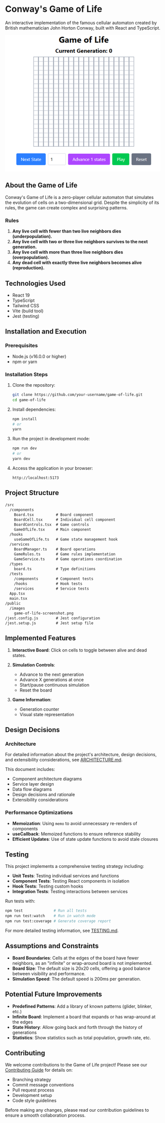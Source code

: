 # Conway's Game of Life

An interactive implementation of the famous cellular automaton created by British mathematician John Horton Conway, built with React and TypeScript.

![Game of Life Screenshot](public/game-of-life-screenshot.png)

## About the Game of Life

Conway's Game of Life is a zero-player cellular automaton that simulates the evolution of cells on a two-dimensional grid. Despite the simplicity of its rules, the game can create complex and surprising patterns.

### Rules

1. **Any live cell with fewer than two live neighbors dies (underpopulation).**
2. **Any live cell with two or three live neighbors survives to the next generation.**
3. **Any live cell with more than three live neighbors dies (overpopulation).**
4. **Any dead cell with exactly three live neighbors becomes alive (reproduction).**

## Technologies Used

- React 19
- TypeScript
- Tailwind CSS
- Vite (build tool)
- Jest (testing)

## Installation and Execution

### Prerequisites

- Node.js (v16.0.0 or higher)
- npm or yarn

### Installation Steps

1. Clone the repository:
   ```bash
   git clone https://github.com/your-username/game-of-life.git
   cd game-of-life
   ```

2. Install dependencies:
   ```bash
   npm install
   # or
   yarn
   ```

3. Run the project in development mode:
   ```bash
   npm run dev
   # or
   yarn dev
   ```

4. Access the application in your browser:
   ```
   http://localhost:5173
   ```

## Project Structure

```
/src
  /components
    Board.tsx          # Board component
    BoardCell.tsx      # Individual cell component
    BoardControls.tsx  # Game controls
    GameOfLife.tsx     # Main component
  /hooks
    useGameOfLife.ts   # Game state management hook
  /services
    BoardManager.ts    # Board operations
    GameRules.ts       # Game rules implementation
    GameService.ts     # Game operations coordination
  /types
    board.ts           # Type definitions
  /tests
    /components        # Component tests
    /hooks             # Hook tests
    /services          # Service tests
  App.tsx
  main.tsx
/public
  /images
    game-of-life-screenshot.png
/jest.config.js        # Jest configuration
/jest.setup.js         # Jest setup file
```

## Implemented Features

1. **Interactive Board**: Click on cells to toggle between alive and dead states.
2. **Simulation Controls**:
   - Advance to the next generation
   - Advance X generations at once
   - Start/pause continuous simulation
   - Reset the board

3. **Game Information**:
   - Generation counter
   - Visual state representation

## Design Decisions

### Architecture

For detailed information about the project's architecture, design decisions, and extensibility considerations, see [ARCHITECTURE.md](ARCHITECTURE.md).

This document includes:
- Component architecture diagrams
- Service layer design
- Data flow diagrams
- Design decisions and rationale
- Extensibility considerations

### Performance Optimizations

- **Memoization**: Using `memo` to avoid unnecessary re-renders of components
- **useCallback**: Memoized functions to ensure reference stability
- **Efficient Updates**: Use of state update functions to avoid stale closures

## Testing

This project implements a comprehensive testing strategy including:

- **Unit Tests**: Testing individual services and functions
- **Component Tests**: Testing React components in isolation
- **Hook Tests**: Testing custom hooks
- **Integration Tests**: Testing interactions between services

Run tests with:

```bash
npm test              # Run all tests
npm run test:watch    # Run in watch mode
npm run test:coverage # Generate coverage report
```

For more detailed testing information, see [TESTING.md](TESTING.md).

## Assumptions and Constraints

- **Board Boundaries**: Cells at the edges of the board have fewer neighbors, as an "infinite" or wrap-around board is not implemented.
- **Board Size**: The default size is 20x20 cells, offering a good balance between visibility and performance.
- **Simulation Speed**: The default speed is 200ms per generation.

## Potential Future Improvements

- **Predefined Patterns**: Add a library of known patterns (glider, blinker, etc.)
- **Infinite Board**: Implement a board that expands or has wrap-around at the edges
- **State History**: Allow going back and forth through the history of generations
- **Statistics**: Show statistics such as total population, growth rate, etc.

## Contributing

We welcome contributions to the Game of Life project! Please see our [Contributing Guide](CONTRIBUTING.md) for details on:

- Branching strategy
- Commit message conventions
- Pull request process
- Development setup
- Code style guidelines

Before making any changes, please read our contribution guidelines to ensure a smooth collaboration process.